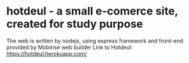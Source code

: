 # hotdeul - a small e-comerce site, created for study purpose
The web is written by nodejs, using express framework and front-end provided by Mobirise web builder
Link to Hotdeul: https://hotdeul.herokuapp.com/
